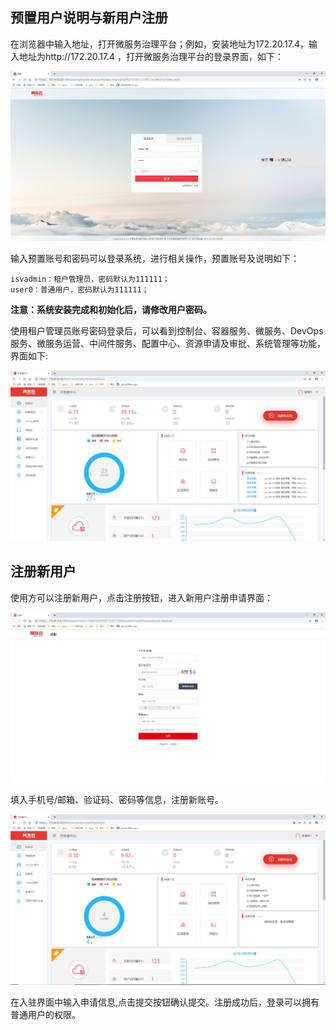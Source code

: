 ## 预置用户说明与新用户注册

  在浏览器中输入地址，打开微服务治理平台；例如，安装地址为172.20.17.4，输入地址为http://172.20.17.4 ，打开微服务治理平台的登录界面，如下：

![](./img/login.png)

输入预置账号和密码可以登录系统，进行相关操作，预置账号及说明如下：

    isvadmin：租户管理员，密码默认为111111；
	user0：普通用户，密码默认为111111；


**注意：系统安装完成和初始化后，请修改用户密码。**

使用租户管理员账号密码登录后，可以看到控制台、容器服务、微服务、DevOps服务、微服务运营、中间件服务、配置中心、资源申请及审批、系统管理等功能，界面如下:

![](./img/isvadmin.png)

## 注册新用户

使用方可以注册新用户，点击注册按钮，进入新用户注册申请界面：

![](./img/registryuser.png)

填入手机号/邮箱、验证码、密码等信息，注册新账号。

![](./img/user0.png)

在入驻界面中输入申请信息,点击提交按钮确认提交。注册成功后，登录可以拥有普通用户的权限。
